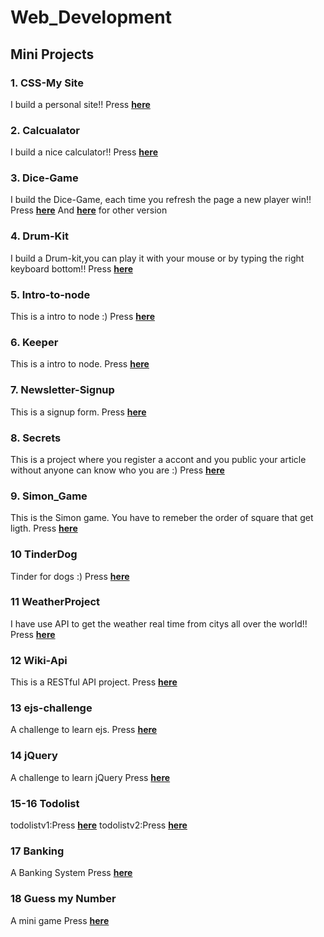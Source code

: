 # Web_Development

## Mini Projects

### 1. CSS-My Site
I build a personal site!! 
Press **[here](https://github.com/KosmasKaisaris/Web_Development/tree/main/CSS-My%20Site)**

### 2. Calcualator
I build a nice calculator!! 
Press **[here](https://github.com/KosmasKaisaris/Web_Development/blob/main/Calculator)**

### 3. Dice-Game
I build the Dice-Game, each time you refresh the page a new player win!! 
Press **[here](https://github.com/KosmasKaisaris/Web_Development/tree/main/Dice-Game)** And **[here](https://github.com/KosmasKaisaris/Web_Development/tree/main/DiceGame)** for other version


### 4. Drum-Kit
I build a Drum-kit,you can play it with your mouse or by typing the right keyboard bottom!! 
Press **[here](https://github.com/KosmasKaisaris/Web_Development/tree/main/Drum-Kit)**

### 5. Intro-to-node
This is a intro to node :) 
Press **[here](https://github.com/KosmasKaisaris/Web_Development/tree/main/Intro-to-node)**

### 6. Keeper
This is a intro to node.
Press **[here](https://github.com/KosmasKaisaris/Web_Development/tree/main/Keeper)**

### 7. Newsletter-Signup
This is a signup form.
Press **[here](https://github.com/KosmasKaisaris/Web_Development/tree/main/Newsletter-Signup)**

### 8. Secrets
This is a project where you register a accont and you public your article without anyone can know who you are :) 
Press **[here](https://github.com/KosmasKaisaris/Web_Development/tree/main/Secrets)**

### 9. Simon_Game
This is the Simon game. You have to remeber the order of square that get ligth.
Press **[here](https://github.com/KosmasKaisaris/Web_Development/tree/main/Simon_Game)**

### 10 TinderDog
Tinder for dogs :)
Press **[here](https://github.com/KosmasKaisaris/Web_Development/tree/main/TinderDog)**

### 11 WeatherProject
I have use API to get the weather real time from citys all over the world!!
Press **[here](https://github.com/KosmasKaisaris/Web_Development/tree/main/WeatherProject)**

### 12 Wiki-Api
This is a RESTful API project.
Press **[here](https://github.com/KosmasKaisaris/Web_Development/tree/main/Wiki-Api)**

### 13 ejs-challenge
A challenge to learn ejs.
Press **[here](https://github.com/KosmasKaisaris/Web_Development/tree/main/ejs-challenge)**

### 14 jQuery
A challenge to learn jQuery
Press **[here](https://github.com/KosmasKaisaris/Web_Development/tree/main/jQuery)**

### 15-16 Todolist
todolistv1:Press **[here](https://github.com/KosmasKaisaris/Web_Development/tree/main/todolist-v1)**
todolistv2:Press **[here](https://github.com/KosmasKaisaris/Web_Development/tree/main/todolist-v2)**

### 17 Banking
A Banking System 
Press **[here](https://github.com/KosmasKaisaris/Web_Development/tree/main/BankSystem)**

### 18 Guess my Number
A mini game
Press **[here](https://github.com/KosmasKaisaris/Web_Development/tree/main/GuessMyNumber)**

